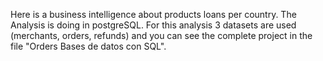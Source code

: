 Here is a business intelligence about products loans per country.
The Analysis is doing in postgreSQL.
For this analysis 3 datasets are used (merchants, orders, refunds) and you can see the complete project in the file "Orders Bases de datos con SQL".

